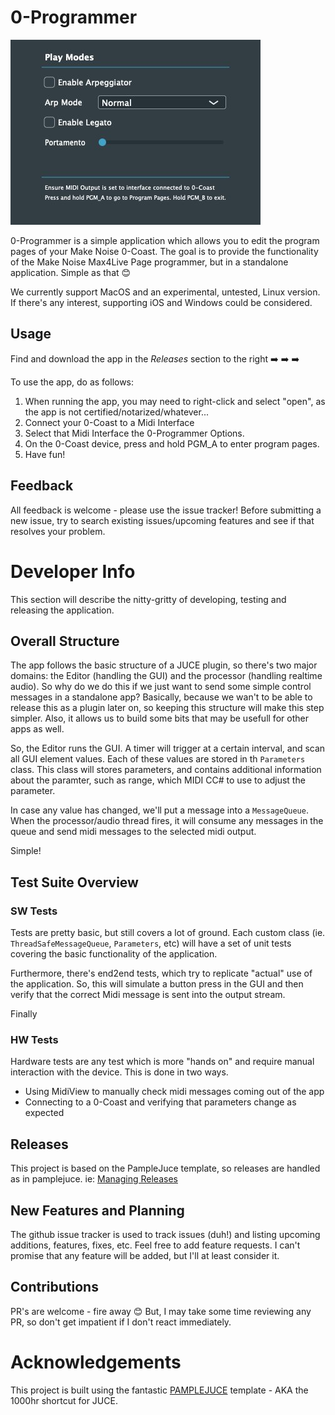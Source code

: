 # 0-Programmer

![Screenshot](screenshot.jpeg "0-Programmer")

0-Programmer is a simple application which allows you to edit the program pages of your Make Noise 0-Coast. The goal is to provide the functionality of the Make Noise Max4Live Page programmer, but in a standalone application. Simple as that :blush:

We currently support MacOS and an experimental, untested, Linux version. If there's any interest, supporting iOS and Windows could be considered.

## Usage
Find and download the app in the *Releases* section to the right :arrow_right: :arrow_right: :arrow_right:

To use the app, do as follows:
1. When running the app, you may need to right-click and select "open", as the app is not certified/notarized/whatever...
2. Connect your 0-Coast to a Midi Interface
3. Select that Midi Interface the 0-Programmer Options.
4. On the 0-Coast device, press and hold PGM_A to enter program pages.
3. Have fun!

## Feedback
All feedback is welcome - please use the issue tracker! Before submitting a new issue, try to search existing issues/upcoming features and see if that resolves your problem.

# Developer Info
This section will describe the nitty-gritty of developing, testing and releasing the application.

## Overall Structure
The app follows the basic structure of a JUCE plugin, so there's two major domains: the Editor (handling the GUI) and the processor (handling realtime audio). So why do we do this if we just want to send some simple control messages in a standalone app? Basically, because we wan't to be able to release this as a plugin later on, so keeping this structure will make this step simpler. Also, it allows us to build some bits that may be usefull for other apps as well.

So, the Editor runs the GUI. A timer will trigger at a certain interval, and scan all GUI element values. Each of these values are stored in th `Parameters` class. This class will stores parameters, and contains additional information about the paramter, such as range, which MIDI CC# to use to adjust the parameter.

In case any value has changed, we'll put a message into a `MessageQueue`. When the processor/audio thread fires, it will consume any messages in the queue and send midi messages to the selected midi output.

Simple!

## Test Suite Overview

### SW Tests
Tests are pretty basic, but still covers a lot of ground. Each custom class (ie. `ThreadSafeMessageQueue`, `Parameters`, etc) will have a set of unit tests covering the basic functionality of the application.

Furthermore, there's end2end tests, which try to replicate "actual" use of the application. So, this will simulate a button press in the GUI and then verify that the correct Midi message is sent into the output stream.

Finally 

### HW Tests
Hardware tests are any test which is more "hands on" and require manual interaction with the device. This is done in two ways.

* Using MidiView to manually check midi messages coming out of the app
* Connecting to a 0-Coast and verifying that parameters change as expected

## Releases
This project is based on the PampleJuce template, so releases are handled as in pamplejuce. ie: [Managing Releases](https://melatonin.dev/manuals/pamplejuce/life-with-pamplejuce/managing-releases/)

## New Features and Planning
The github issue tracker is used to track issues (duh!) and listing upcoming additions, features, fixes, etc. Feel free to add feature requests. I can't promise that any feature will be added, but I'll at least consider it.

## Contributions
PR's are welcome - fire away :blush: But, I may take some time reviewing any PR, so don't get impatient if I don't react immediately.

# Acknowledgements
This project is built using the fantastic [PAMPLEJUCE](https://github.com/sudara/pamplejuce) template - AKA the 1000hr shortcut for JUCE.


